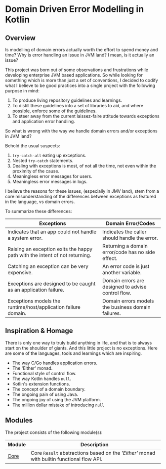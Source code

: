 # Domain Driven Error Modelling in Kotlin

## Overview

Is modelling of domain errors actually worth the effort to spend money and time? Why is error handling an issue in JVM land? I mean, is it actually an issue?

This project was born out of some observations and frustrations  while developing enterprise JVM based applications. So while looking for something which is more than just a set of conventions, I decided to codify what I believe to be good practices into a single project with the following purpose in mind:

1. To produce living repository guidelines and learnings.
2. To distill these guidelines into a set of libraries to aid, and where possible, enforce some of the guidelines.
3. To steer away from the current laissez-faire attitude towards exceptions and application error handling.

So what is wrong with the way we handle domain errors and/or exceptions in JVM land?

Behold the usual suspects:

1. `try-catch-all` eating up exceptions.
2. Nested `try-catch` statements.
3. Dealing with exceptions is most, of not all the time, not even within the proximity of the cause.
4. Meaningless error messages for users.
5. Meaningless error messages in logs.

I believe the reasons for these issues, (especially in JMV land), stem from a core misunderstanding of the differences between exceptions as featured in the language, vs domain errors.

To summarize these differences:

| Exceptions                                                                  | Domain Error/Codes                                 |
| --------------------------------------------------------------------------- | -------------------------------------------------- |
| Indicates that an app could not handle a system error.                      | Indicates the caller should handle the error.      |
| Raising an exception exits the happy path with the intent of not returning. | Returning a domain error/code has no side effect.  |
| Catching an exception can be very expensive.                                | An error code is just another variable.            |
| Exceptions are designed to be caught as an application failure.             | Domain errors are designed to advise control flow. |
| Exceptions models the runtime/host/application failure domain.              | Domain errors models the business domain failures. |

## Inspiration & Homage

There is only one way to truly build anything in life, and that is to always start on the shoulder of giants. And this little project is no exceptions. Here are some of the languages, tools and learnings which are inspiring.

- The way C/Go handles application errors.
- The 'Either' monad.
- Functional style of control flow.
- The way Kotlin handles `null`.
- Kotlin's extension functions.
- The concept of a domain boundary.
- The ongoing pain of using Java.
- The ongoing joy of using the JVM platform.
- The million dollar mistake of introducing `null`

## Modules

The project consists of the following module(s):

| Module                           | Description                                                                                                |
| -------------------------------- | ---------------------------------------------------------------------------------------------------------- |
| [Core](core/README.md)           | Core `Result` abstractions based on the _'Either'_ monad with builtin functional flow API.                 |
